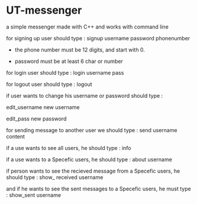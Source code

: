# UT-messenger
 a simple messenger made with C++ and works with command line
 
 for signing up user should type : signup username password phonenumber
 
 * the phone number must be 12 digits, and start with 0.
 
 * password must be at least 6 char or number
 
 
 for login user should type : login username pass
 
 
 for logout user should type : logout
 
 if user wants to change his username or password should type : 

 edit_username new username

 edit_pass new password

 
 for sending message to another user we should type : send username content
 
 
 if a use wants to see all users, he should type : info
 
 
 if a use wants to a Specefic users, he should type : about username
 
 
 if person wants to see the recieved message from a Specefic users, he should type : show_ received username
 
 and if he wants to see the sent messages to a Specefic users, he must type : show_sent username
 
 
